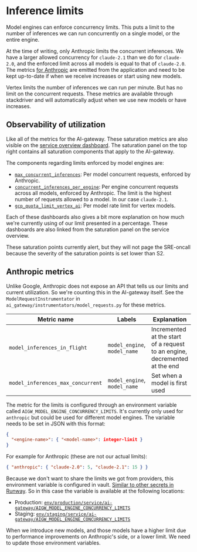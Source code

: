 # Inference limits

Model engines can enforce concurrency limits. This puts a limit to the
number of inferences we can run concurrently on a single model, or the
entire engine.

At the time of writing, only Anthropic limits the concurrent
inferences. We have a larger allowed concurrency for `claude-2.1` than
we do for `claude-2.0`, and the enforced limit across all models is
equal to that of `claude-2.0`. The metrics [for Anthropic](#anthropic-metrics)
are emitted from the application and need to be kept up-to-date if when we
receive increases or start using new models.

Vertex limits the number of inferences we can run per minute. But has
no limit on the concurrent requests. These metrics are available
through stackdriver and will automatically adjust when we use new
models or have increases.

## Observability of utilization

Like all of the metrics for the AI-gateway. These saturation metrics
are also visible on the
[service overview dashboard](https://dashboards.gitlab.net/d/ai-gateway-main/ai-gateway3a-overview?orgId=1).
The saturation panel on the top right contains all saturation components
that apply to the AI-gateway.

The components regarding limits enforced by model engines are:

- [`max_concurrent_inferences`](https://dashboards.gitlab.net/d/alerts-max_concurrent_inferences/154abead-92ad-5cd7-9112-fd8418ba289b?var-environment=gprd&var-type=ai-gateway&var-stage=main&var-component=max_concurrent_inferences&orgId=1):
  Per model concurrent requests, enforced by Anthropic.
- [`concurrent_inferences_per_engine`](https://dashboards.gitlab.net/d/alerts-max_inferences_per_engine/bd1e5cca-760c-55b0-98fa-4501e273af2a?var-environment=gprd&var-type=ai-gateway&var-stage=main&var-component=max_concurrent_inferences_per_engine&orgId=1):
  Per engine concurrent requests across all models, enforced by
  Anthropic. The limit is the highest number of requests allowed to a
  model. In our case `claude-2.1`.
- [`gcp_quota_limit_vertex_ai`](https://dashboards.gitlab.net/d/alerts-sat_gcp_quota_limit_vertex_ai/d6ff3868-f03d-5dda-bd7c-e0fd406c5cc6?var-environment=gprd&var-type=ai-gateway&var-stage=main&var-component=gcp_quota_limit_vertex_ai&orgId=1):
  Per model rate limit for vertex models.

Each of these dashboards also gives a bit more explanation on how much
we're currently using of our limit presented in a percentage. These
dashboards are also linked from the saturation panel on the service
overview.

These saturation points currently alert, but they will not page the
SRE-oncall because the severity of the saturation points is set lower
than S2.

## Anthropic metrics

Unlike Google, Anthropic does not expose an API that tells us our
limits and current utilization. So we're counting this in the
AI-gateway itself. See the `ModelRequestInstrumentator` in
`ai_gateway/instrumentators/model_requests.py` for these metrics.

| Metric name                       | Labels                       | Explanation                                                                |
|-----------------------------------|------------------------------|----------------------------------------------------------------------------|
| `model_inferences_in_flight`      | `model_engine`, `model_name` | Incremented at the start of a request to an engine, decremented at the end |
| `model_inferences_max_concurrent` | `model_engine`, `model_name` | Set when a model is first used                                             |

The metric for the limits is configured through an environment variable called
`AIGW_MODEL_ENGINE_CONCURRENCY_LIMITS`. It's currently only used for
`anthropic` but could be used for different model engines. The
variable needs to be set in JSON with this format:

```json
{
  "<engine-name>": { "<model-name>": integer-limit }
}
```

For example for Anthropic (these are not our actual limits):

```json
{ "anthropic": { "claude-2.0": 5, "claude-2.1": 15 } }
```

Because we don't want to share the limits we got from providers, this
environment variable is configured in vault.
[Similar to other secrets in Runway](https://gitlab.com/gitlab-com/gl-infra/platform/runway/docs/-/blob/master/secrets-management.md?ref_type=heads).
So in this case the variable is available at the following locations:

- Production: [`env/production/service/ai-gateway/AIGW_MODEL_ENGINE_CONCURRENCY_LIMITS`](https://vault.gitlab.net/ui/vault/secrets/runway/kv/env%252Fproduction%252Fservice%252Fai-gateway%252FAIGW_MODEL_ENGINE_CONCURRENCY_LIMITS/details)
- Staging: [`env/staging/service/ai-gateway/AIGW_MODEL_ENGINE_CONCURRENCY_LIMITS`](https://vault.gitlab.net/ui/vault/secrets/runway/kv/env%2Fstaging%2Fservice%2Fai-gateway%2FAIGW_MODEL_ENGINE_CONCURRENCY_LIMITS/details?version=1)

When we introduce new models, and those models have a higher limit due
to performance improvements on Anthropic's side, or a lower limit. We
need to update those environment variables.
